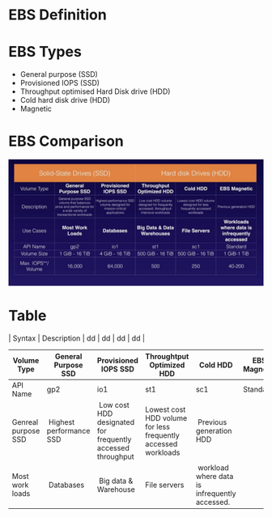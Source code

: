 # EBS Definition

# EBS Types
- General purpose (SSD)
- Provisioned IOPS (SSD)
- Throughput optimised Hard Disk drive  (HDD)
- Cold hard disk drive (HDD)
- Magnetic

# EBS Comparison
![EBS](/images/EBS_comparison.png)

# Table

| Syntax | Description | dd | dd | dd | dd |



| Volume Type | General Purpose SSD | Provisioned IOPS SSD | Throughtput Optimized HDD | Cold HDD |  EBS Magnetic
| ----------- | ----------- | ----------- |----------- |----------- |----------- |
| API Name | gp2 | io1 | st1 | sc1 | Standard
| Genreal purpose SSD | Highest performance SSD | Low cost HDD designated for frequently accessed throughput |  Lowest cost HDD volume for less frequently accessed workloads | Previous generation HDD
| Most work loads | Databases | Big data  & Warehouse | File servers | workload where data is infrequently accessed.|


